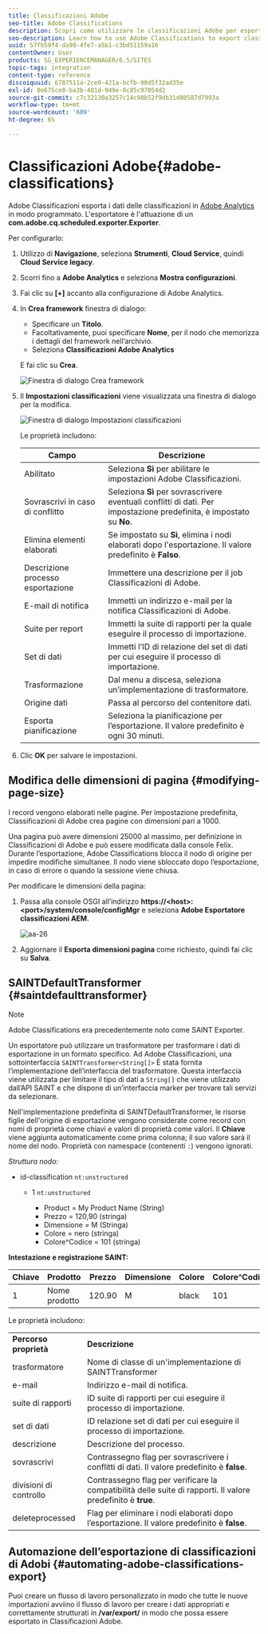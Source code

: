```yaml
---
title: Classificazioni Adobe
seo-title: Adobe Classifications
description: Scopri come utilizzare le classificazioni Adobe per esportare i dati delle classificazioni in Adobe Analytics.
seo-description: Learn how to use Adobe Classifications to export classifications data to Adobe Analytics.
uuid: 57fb59f4-da90-4fe7-a5b1-c3bd51159a16
contentOwner: User
products: SG_EXPERIENCEMANAGER/6.5/SITES
topic-tags: integration
content-type: reference
discoiquuid: 6787511a-2ce0-421a-bcfb-90d5f32ad35e
exl-id: 0e675ce8-ba3b-481d-949e-0c85c97054d2
source-git-commit: c7c32130a3257c14c98b52f9db31d80587d7993a
workflow-type: tm+mt
source-wordcount: '609'
ht-degree: 6%

---
```


# Classificazioni Adobe{#adobe-classifications}

Adobe Classificazioni esporta i dati delle classificazioni in [Adobe Analytics](/help/sites-administering/adobeanalytics.md) in modo programmato. L&#39;esportatore è l&#39;attuazione di un **com.adobe.cq.scheduled.exporter.Exporter**.

Per configurarlo:

1. Utilizzo di **Navigazione**, seleziona **Strumenti**, **Cloud Service**, quindi **Cloud Service legacy**.
1. Scorri fino a **Adobe Analytics** e seleziona **Mostra configurazioni**.
1. Fai clic su **[+]** accanto alla configurazione di Adobe Analytics.

1. In **Crea framework** finestra di dialogo:

   * Specificare un **Titolo**.
   * Facoltativamente, puoi specificare **Nome**, per il nodo che memorizza i dettagli del framework nell’archivio.
   * Seleziona **Classificazioni Adobe Analytics**

   E fai clic su **Crea**.

   ![Finestra di dialogo Crea framework](assets/aa-25.png)

1. Il **Impostazioni classificazioni** viene visualizzata una finestra di dialogo per la modifica.

   ![Finestra di dialogo Impostazioni classificazioni](assets/aa-classifications-settings.png)

   Le proprietà includono:

   | **Campo** | **Descrizione** |
   |---|---|
   | Abilitato | Seleziona **Sì** per abilitare le impostazioni Adobe Classificazioni. |
   | Sovrascrivi in caso di conflitto | Seleziona **Sì** per sovrascrivere eventuali conflitti di dati. Per impostazione predefinita, è impostato su **No**. |
   | Elimina elementi elaborati | Se impostato su **Sì**, elimina i nodi elaborati dopo l&#39;esportazione. Il valore predefinito è **Falso**. |
   | Descrizione processo esportazione | Immettere una descrizione per il job Classificazioni di Adobe. |
   | E-mail di notifica | Immetti un indirizzo e-mail per la notifica Classificazioni di Adobe. |
   | Suite per report | Immetti la suite di rapporti per la quale eseguire il processo di importazione. |
   | Set di dati | Immetti l’ID di relazione del set di dati per cui eseguire il processo di importazione. |
   | Trasformazione | Dal menu a discesa, seleziona un’implementazione di trasformatore. |
   | Origine dati | Passa al percorso del contenitore dati. |
   | Esporta pianificazione | Seleziona la pianificazione per l’esportazione. Il valore predefinito è ogni 30 minuti. |

1. Clic **OK** per salvare le impostazioni.

## Modifica delle dimensioni di pagina {#modifying-page-size}

I record vengono elaborati nelle pagine. Per impostazione predefinita, Classificazioni di Adobe crea pagine con dimensioni pari a 1000.

Una pagina può avere dimensioni 25000 al massimo, per definizione in Classificazioni di Adobe e può essere modificata dalla console Felix. Durante l’esportazione, Adobe Classifications blocca il nodo di origine per impedire modifiche simultanee. Il nodo viene sbloccato dopo l’esportazione, in caso di errore o quando la sessione viene chiusa.

Per modificare le dimensioni della pagina:

1. Passa alla console OSGI all’indirizzo **https://&lt;host>:&lt;port>/system/console/configMgr** e seleziona **Adobe Esportatore classificazioni AEM**.

   ![aa-26](assets/aa-26.png)

1. Aggiornare il **Esporta dimensioni pagina** come richiesto, quindi fai clic su **Salva**.

## SAINTDefaultTransformer {#saintdefaulttransformer}

>[!NOTE]
>
>Adobe Classifications era precedentemente noto come SAINT Exporter.

Un esportatore può utilizzare un trasformatore per trasformare i dati di esportazione in un formato specifico. Ad Adobe Classificazioni, una sottointerfaccia `SAINTTransformer<String[]>` È stata fornita l’implementazione dell’interfaccia del trasformatore. Questa interfaccia viene utilizzata per limitare il tipo di dati a `String[]` che viene utilizzato dall’API SAINT e che dispone di un’interfaccia marker per trovare tali servizi da selezionare.

Nell&#39;implementazione predefinita di SAINTDefaultTransformer, le risorse figlie dell&#39;origine di esportazione vengono considerate come record con nomi di proprietà come chiavi e valori di proprietà come valori. Il **Chiave** viene aggiunta automaticamente come prima colonna; il suo valore sarà il nome del nodo. Proprietà con namespace (contenenti `:`) vengono ignorati.

*Struttura nodo:*

* id-classification `nt:unstructured`

   * 1 `nt:unstructured`

      * Product = My Product Name (String)
      * Prezzo = 120,90 (stringa)
      * Dimensione = M (Stringa)
      * Colore = nero (stringa)
      * Colore^Codice = 101 (stringa)

**Intestazione e registrazione SAINT:**

| **Chiave** | **Prodotto** | **Prezzo** | **Dimensione** | **Colore** | **Colore^Codice** |
|---|---|---|---|---|---|
| 1 | Nome prodotto | 120.90 | M | black | 101 |

Le proprietà includono:

<table>
 <tbody>
  <tr>
   <td><strong>Percorso proprietà</strong></td>
   <td><strong>Descrizione</strong></td>
  </tr>
  <tr>
   <td>trasformatore</td>
   <td>Nome di classe di un'implementazione di SAINTTransformer</td>
  </tr>
  <tr>
   <td>e-mail</td>
   <td>Indirizzo e-mail di notifica.</td>
  </tr>
  <tr>
   <td>suite di rapporti</td>
   <td>ID suite di rapporti per cui eseguire il processo di importazione. </td>
  </tr>
  <tr>
   <td>set di dati</td>
   <td>ID relazione set di dati per cui eseguire il processo di importazione. </td>
  </tr>
  <tr>
   <td>descrizione</td>
   <td>Descrizione del processo. <br /> </td>
  </tr>
  <tr>
   <td>sovrascrivi</td>
   <td>Contrassegno flag per sovrascrivere i conflitti di dati. Il valore predefinito è <strong>false</strong>.</td>
  </tr>
  <tr>
   <td>divisioni di controllo</td>
   <td>Contrassegno flag per verificare la compatibilità delle suite di rapporti. Il valore predefinito è <strong>true</strong>.</td>
  </tr>
  <tr>
   <td>deleteprocessed</td>
   <td>Flag per eliminare i nodi elaborati dopo l’esportazione. Il valore predefinito è <strong>false</strong>.</td>
  </tr>
 </tbody>
</table>

## Automazione dell’esportazione di classificazioni di Adobi {#automating-adobe-classifications-export}

Puoi creare un flusso di lavoro personalizzato in modo che tutte le nuove importazioni avviino il flusso di lavoro per creare i dati appropriati e correttamente strutturati in **/var/export/** in modo che possa essere esportato in Classificazioni Adobe.
